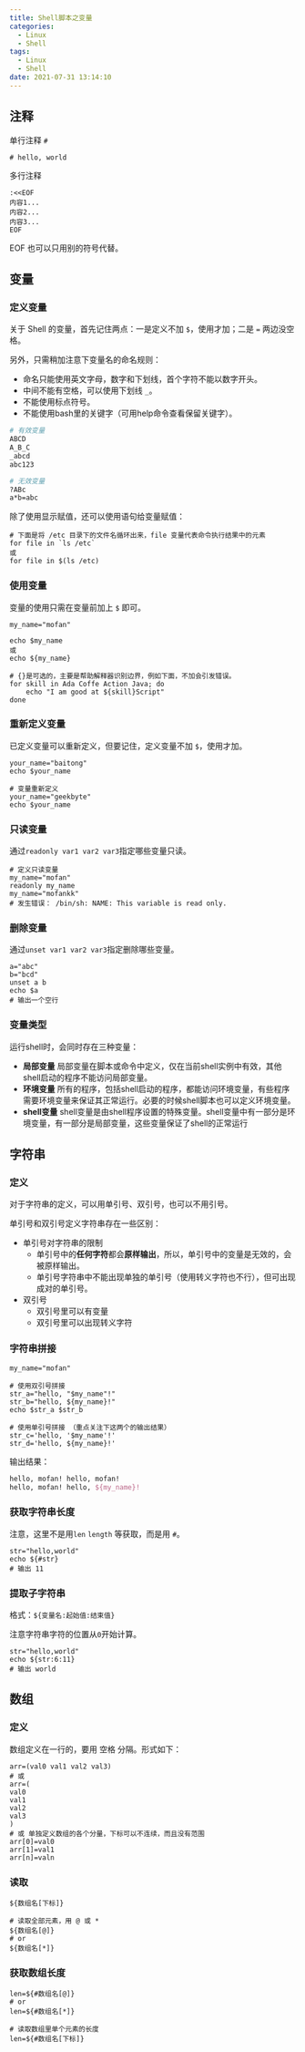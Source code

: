 ```yaml
---
title: Shell脚本之变量
categories:
  - Linux
  - Shell
tags:
  - Linux
  - Shell
date: 2021-07-31 13:14:10
---
```


## 注释

单行注释 `#`

```shell
# hello, world
```

多行注释

```shell
:<<EOF
内容1...
内容2...
内容3...
EOF
```

EOF 也可以只用别的符号代替。

## 变量

### 定义变量

关于 Shell 的变量，首先记住两点：一是定义不加 `$`，使用才加；二是 `=` 两边没空格。

另外，只需稍加注意下变量名的命名规则：

* 命名只能使用英文字母，数字和下划线，首个字符不能以数字开头。
* 中间不能有空格，可以使用下划线 `_`。
* 不能使用标点符号。
* 不能使用bash里的关键字（可用help命令查看保留关键字）。

```sh
# 有效变量
ABCD
A_B_C
_abcd
abc123

# 无效变量
?ABc
a*b=abc
```

除了使用显示赋值，还可以使用语句给变量赋值：

```shell
# 下面是将 /etc 目录下的文件名循环出来，file 变量代表命令执行结果中的元素
for file in `ls /etc`
或
for file in $(ls /etc)
```

### 使用变量

变量的使用只需在变量前加上 `$` 即可。

```shell
my_name="mofan"

echo $my_name
或
echo ${my_name}

# {}是可选的，主要是帮助解释器识别边界，例如下面，不加会引发错误。
for skill in Ada Coffe Action Java; do
    echo "I am good at ${skill}Script"
done
```

### 重新定义变量

已定义变量可以重新定义，但要记住，定义变量不加 `$`，使用才加。

```shell
your_name="baitong"
echo $your_name

# 变量重新定义
your_name="geekbyte"
echo $your_name
```

### 只读变量

通过`readonly var1 var2 var3`指定哪些变量只读。

```shell
# 定义只读变量
my_name="mofan"
readonly my_name
my_name="mofankk"
# 发生错误： /bin/sh: NAME: This variable is read only.
```

### 删除变量

通过`unset var1 var2 var3`指定删除哪些变量。

```shell
a="abc"
b="bcd"
unset a b
echo $a
# 输出一个空行
```

### 变量类型

运行shell时，会同时存在三种变量：

- **局部变量** 局部变量在脚本或命令中定义，仅在当前shell实例中有效，其他shell启动的程序不能访问局部变量。
- **环境变量** 所有的程序，包括shell启动的程序，都能访问环境变量，有些程序需要环境变量来保证其正常运行。必要的时候shell脚本也可以定义环境变量。
- **shell变量** shell变量是由shell程序设置的特殊变量。shell变量中有一部分是环境变量，有一部分是局部变量，这些变量保证了shell的正常运行

## 字符串

### 定义

对于字符串的定义，可以用单引号、双引号，也可以不用引号。

单引号和双引号定义字符串存在一些区别：

* 单引号对字符串的限制
	* 单引号中的**任何字符**都会**原样输出**，所以，单引号中的变量是无效的，会被原样输出。
	* 单引号字符串中不能出现单独的单引号（使用转义字符也不行），但可出现成对的单引号。
* 双引号
	* 双引号里可以有变量
	* 双引号里可以出现转义字符

### 字符串拼接

```shell
my_name="mofan"

# 使用双引号拼接
str_a="hello, "$my_name"!"
str_b="hello, ${my_name}!"
echo $str_a $str_b

# 使用单引号拼接 （重点关注下这两个的输出结果）
str_c='hello, '$my_name'!'
str_d='hello, ${my_name}!'
```

输出结果：

```tex
hello, mofan! hello, mofan!
hello, mofan! hello, ${my_name}!
```

### 获取字符串长度

注意，这里不是用`len` `length` 等获取，而是用 `#`。

```shell
str="hello,world"
echo ${#str}
# 输出 11
```

### 提取子字符串

格式：`${变量名:起始值:结束值}`

注意字符串字符的位置从`0`开始计算。

```shell
str="hello,world"
echo ${str:6:11}
# 输出 world
```

## 数组

### 定义

数组定义在一行的，要用 空格 分隔。形式如下：

```shell
arr=(val0 val1 val2 val3)
# 或
arr=(
val0
val1
val2
val3
)
# 或 单独定义数组的各个分量，下标可以不连续，而且没有范围
arr[0]=val0
arr[1]=val1
arr[n]=valn
```

### 读取

```shell
${数组名[下标]}

# 读取全部元素，用 @ 或 *
${数组名[@]}
# or
${数组名[*]}
```

### 获取数组长度

```shell
len=${#数组名[@]}
# or
len=${#数组名[*]}

# 读取数组里单个元素的长度
len=${#数组名[下标]}
```
